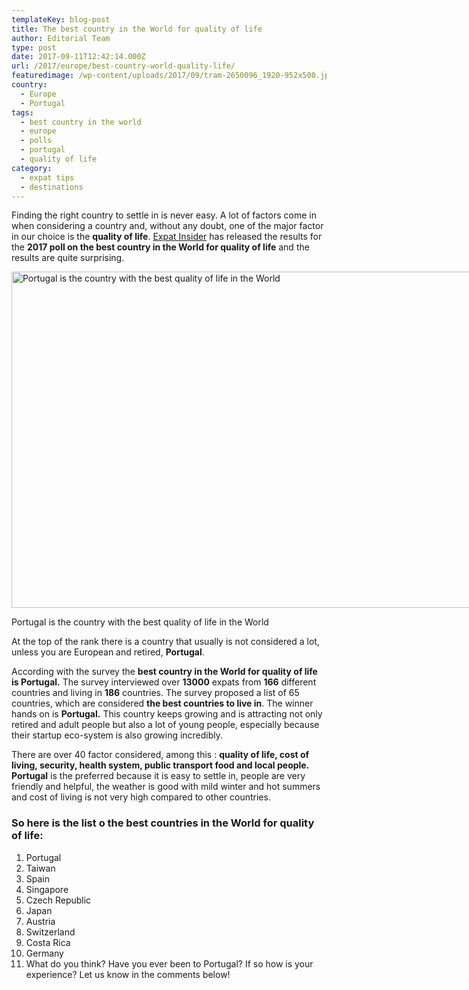 ```yaml
---
templateKey: blog-post
title: The best country in the World for quality of life
author: Editorial Team
type: post
date: 2017-09-11T12:42:14.000Z
url: /2017/europe/best-country-world-quality-life/
featuredimage: /wp-content/uploads/2017/09/tram-2650096_1920-952x500.jpg
country: 
  - Europe
  - Portugal
tags:
  - best country in the world
  - europe
  - polls
  - portugal
  - quality of life
category:
  - expat tips
  - destinations
---
```


Finding the right country to settle in is never easy. A lot of factors come in when considering a country and, without any doubt, one of the major factor in our choice is the **quality of life**. <a href="https://www.internations.org/expat-insider/" target="_blank" rel="noopener">Expat Insider</a> has released the results for the **2017 poll on the best country in the World for quality of life** and the results are quite surprising.<!--more-->

<div id="attachment_560" style="width: 1034px">
  <img  src="/img/uploads/2017/09/tram-2650096_1920-1024x538.jpg" alt="Portugal is the country with the best quality of life in the World" width="1024" height="538" srcset="/img/uploads/2017/09/tram-2650096_1920-1024x538.jpg 1024w, /img/uploads/2017/09/tram-2650096_1920-300x158.jpg 300w, /img/uploads/2017/09/tram-2650096_1920-768x403.jpg 768w, /img/uploads/2017/09/tram-2650096_1920-952x500.jpg 952w, /img/uploads/2017/09/tram-2650096_1920.jpg 1200w" sizes="(max-width: 1024px) 100vw, 1024px" />
  
 <p>
    Portugal is the country with the best quality of life in the World
  </p>
</div>

At the top of the rank there is a country that usually is not considered a lot, unless you are European and retired, **Portugal**.

According with the survey the **best country in the World for quality of life is Portugal.** The survey interviewed over **13000** expats from **166** different countries and living in **186** countries. The survey proposed a list of 65 countries, which are considered **the best countries to live in**. The winner hands on is **Portugal.** This country keeps growing and is attracting not only retired and adult people but also a lot of young people, especially because their startup eco-system is also growing incredibly.

There are over 40 factor considered, among this : **quality of life, cost of living, security, health system, public transport food and local people.** **Portugal** is the preferred because it is easy to settle in, people are very friendly and helpful, the weather is good with mild winter and hot summers and cost of living is not very high compared to other countries.

### So here is the list o the best countries in the World for quality of life:

1. Portugal
2. Taiwan
3. Spain
4. Singapore
5. Czech Republic
6. Japan
7. Austria
8. Switzerland
9. Costa Rica
10. Germany
11. What do you think? Have you ever been to Portugal? If so how is your experience? Let us know in the comments below!

&nbsp;
